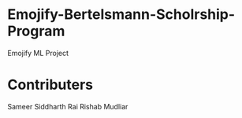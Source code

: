 # Emojify-Bertelsmann-Scholrship-Program
Emojify ML Project

# Contributers
Sameer
Siddharth Rai
Rishab Mudliar
